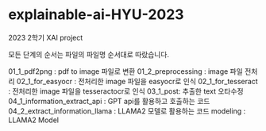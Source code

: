 # explainable-ai-HYU-2023
2023 2학기 XAI project


모든 단계의 순서는 파일의 파일명 순서대로 따랐습니다.

01_1_pdf2png : pdf to image 파일로 변환
01_2_preprocessing : image 파일 전처리
02_1_for_easyocr : 전처리한 image 파일을 easyocr로 인식
02_1_for_tesseract : 전처리한 image 파일을 tesseractocr로 인식
03_1_post: 추출한 text 오타수정
04_1_information_extract_api : GPT api를 활용하고 호출하는 코드
04_2_extract_information_llama : LLAMA2 모델로 활용하는 코드
modeling : LLAMA2 Model
